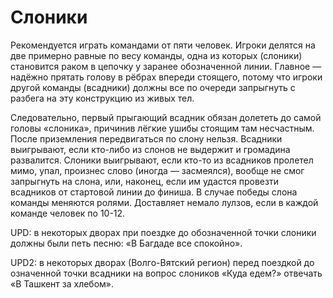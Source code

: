 # Слоники

Рекомендуется играть командами от пяти человек. Игроки делятся на две примерно равные по весу команды, одна из которых (слоники) становится раком в цепочку у заранее обозначенной линии. Главное — надёжно прятать голову в рёбрах впереди стоящего, потому что игроки другой команды (всадники) должны все по очереди запрыгнуть с разбега на эту конструкцию из живых тел.

Следовательно, первый прыгающий всадник обязан долететь до самой головы «слоника», причинив лёгкие ушибы стоящим там несчастным. После приземления передвигаться по слону нельзя. Всадники выигрывают, если кто-либо из слонов не выдержит и громадина развалится. Слоники выигрывают, если кто-то из всадников пролетел мимо, упал, произнес слово (иногда — засмеялся), вообще не смог запрыгнуть на слона, или, наконец, если им удастся провезти всадников от стартовой линии до финиша. В случае победы слона команды меняются ролями. Доставляет немало лулзов, если в каждой команде человек по 10-12.

UPD: в некоторых дворах при поездке до обозначенной точки слоники должны были петь песню: «В Багдаде все спокойно».

UPD2: в некоторых дворах (Волго-Вятский регион) перед поездкой до означенной точки всадники на вопрос слоников «Куда едем?» отвечать «В Ташкент за хлебом».
